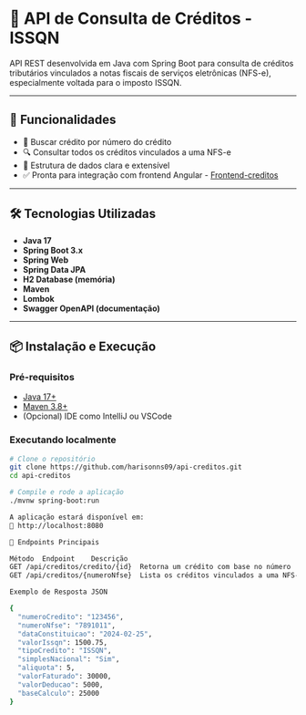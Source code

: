 # 📄 API de Consulta de Créditos - ISSQN

API REST desenvolvida em Java com Spring Boot para consulta de créditos tributários vinculados a notas fiscais de serviços eletrônicas (NFS-e), especialmente voltada para o imposto ISSQN.

---

## 🚀 Funcionalidades

- 🔎 Buscar crédito por número do crédito
- 🔍 Consultar todos os créditos vinculados a uma NFS-e
- 📑 Estrutura de dados clara e extensível
- ✅ Pronta para integração com frontend Angular - [Frontend-creditos](https://github.com/harisonns09/front-api-creditos)

---

## 🛠️ Tecnologias Utilizadas

- **Java 17**
- **Spring Boot 3.x**
- **Spring Web**
- **Spring Data JPA**
- **H2 Database (memória)**
- **Maven**
- **Lombok**
- **Swagger OpenAPI (documentação)**

---

## 📦 Instalação e Execução

### Pré-requisitos

- [Java 17+](https://www.oracle.com/java/technologies/javase/jdk17-archive-downloads.html)
- [Maven 3.8+](https://maven.apache.org/download.cgi)
- (Opcional) IDE como IntelliJ ou VSCode

### Executando localmente

```bash
# Clone o repositório
git clone https://github.com/harisonns09/api-creditos.git
cd api-creditos

# Compile e rode a aplicação
./mvnw spring-boot:run

A aplicação estará disponível em:
📍 http://localhost:8080

🔗 Endpoints Principais

Método	Endpoint	Descrição
GET	/api/creditos/credito/{id}	Retorna um crédito com base no número
GET	/api/creditos/{numeroNfse}	Lista os créditos vinculados a uma NFS-e

Exemplo de Resposta JSON

{
  "numeroCredito": "123456",
  "numeroNfse": "7891011",
  "dataConstituicao": "2024-02-25",
  "valorIssqn": 1500.75,
  "tipoCredito": "ISSQN",
  "simplesNacional": "Sim",
  "aliquota": 5,
  "valorFaturado": 30000,
  "valorDeducao": 5000,
  "baseCalculo": 25000
}
